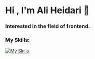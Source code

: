# Hi , I'm Ali Heidari 👋

### Interested in the field of frontend.

### My Skills:
[![My Skills](https://skillicons.dev/icons?i=html,css,js,bootstrap,tailwind,redux,react,git)](https://skillicons.dev)

